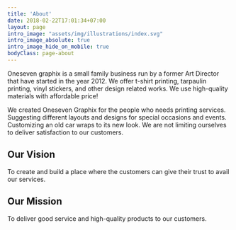 ```yaml
---
title: 'About'
date: 2018-02-22T17:01:34+07:00
layout: page
intro_image: "assets/img/illustrations/index.svg"
intro_image_absolute: true
intro_image_hide_on_mobile: true    
bodyClass: page-about
---
```


Oneseven graphix is a small family business run by a former Art Director that have started in the year 2012. We offer t-shirt printing, tarpaulin printing, vinyl stickers, and other design related works. We use high-quality materials with affordable price!

We created Oneseven Graphix for the people who needs printing services. Suggesting different layouts and designs for special occasions and events. Customizing an old car wraps to its new look. We are not limiting ourselves to deliver satisfaction to our customers.


## Our Vision

To create and build a place where the customers can give their
trust to avail our services.

## Our Mission

To deliver good service and high-quality products to our customers.

